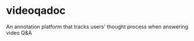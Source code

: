 # videoqadoc
An annotation platform that tracks users' thought process when answering video Q&amp;A
